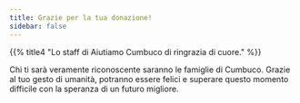 ```yaml
---
title: Grazie per la tua donazione!
sidebar: false
---
```


{{% title4 "Lo staff di Aiutiamo Cumbuco di ringrazia di cuore." %}}

Chi ti sarà veramente riconoscente saranno le famiglie di Cumbuco. 
Grazie al tuo gesto di umanità, potranno essere felici e superare questo momento difficile con la speranza di un futuro migliore.